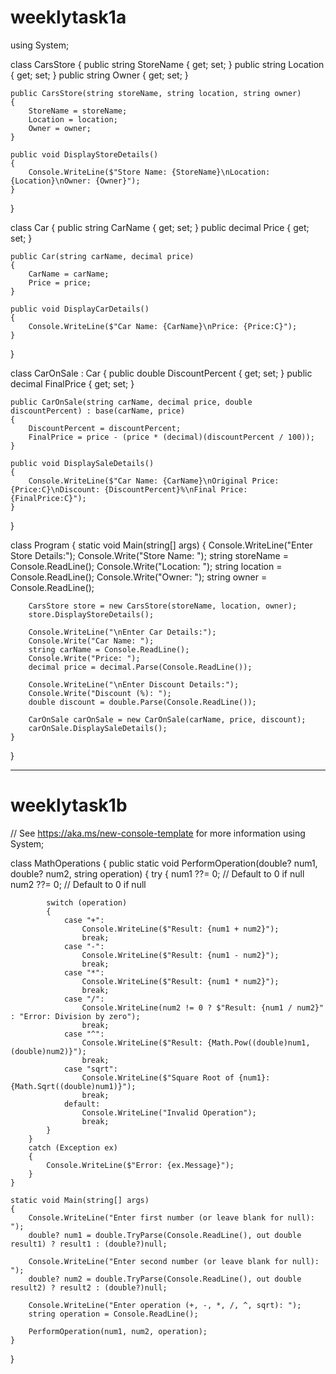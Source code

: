 # weeklytask1a
using System;

class CarsStore
{
    public string StoreName { get; set; }
    public string Location { get; set; }
    public string Owner { get; set; }

    public CarsStore(string storeName, string location, string owner)
    {
        StoreName = storeName;
        Location = location;
        Owner = owner;
    }

    public void DisplayStoreDetails()
    {
        Console.WriteLine($"Store Name: {StoreName}\nLocation: {Location}\nOwner: {Owner}");
    }
}

class Car
{
    public string CarName { get; set; }
    public decimal Price { get; set; }

    public Car(string carName, decimal price)
    {
        CarName = carName;
        Price = price;
    }

    public void DisplayCarDetails()
    {
        Console.WriteLine($"Car Name: {CarName}\nPrice: {Price:C}");
    }
}

class CarOnSale : Car
{
    public double DiscountPercent { get; set; }
    public decimal FinalPrice { get; set; }

    public CarOnSale(string carName, decimal price, double discountPercent) : base(carName, price)
    {
        DiscountPercent = discountPercent;
        FinalPrice = price - (price * (decimal)(discountPercent / 100));
    }

    public void DisplaySaleDetails()
    {
        Console.WriteLine($"Car Name: {CarName}\nOriginal Price: {Price:C}\nDiscount: {DiscountPercent}%\nFinal Price: {FinalPrice:C}");
    }
}

class Program
{
    static void Main(string[] args)
    {
        Console.WriteLine("Enter Store Details:");
        Console.Write("Store Name: ");
        string storeName = Console.ReadLine();
        Console.Write("Location: ");
        string location = Console.ReadLine();
        Console.Write("Owner: ");
        string owner = Console.ReadLine();

        CarsStore store = new CarsStore(storeName, location, owner);
        store.DisplayStoreDetails();

        Console.WriteLine("\nEnter Car Details:");
        Console.Write("Car Name: ");
        string carName = Console.ReadLine();
        Console.Write("Price: ");
        decimal price = decimal.Parse(Console.ReadLine());

        Console.WriteLine("\nEnter Discount Details:");
        Console.Write("Discount (%): ");
        double discount = double.Parse(Console.ReadLine());

        CarOnSale carOnSale = new CarOnSale(carName, price, discount);
        carOnSale.DisplaySaleDetails();
    }
}

------------------------------------------------------------------------------------------------------------
# weeklytask1b
// See https://aka.ms/new-console-template for more information
using System;

class MathOperations
{
    public static void PerformOperation(double? num1, double? num2, string operation)
    {
        try
        {
            num1 ??= 0; // Default to 0 if null
            num2 ??= 0; // Default to 0 if null

            switch (operation)
            {
                case "+":
                    Console.WriteLine($"Result: {num1 + num2}");
                    break;
                case "-":
                    Console.WriteLine($"Result: {num1 - num2}");
                    break;
                case "*":
                    Console.WriteLine($"Result: {num1 * num2}");
                    break;
                case "/":
                    Console.WriteLine(num2 != 0 ? $"Result: {num1 / num2}" : "Error: Division by zero");
                    break;
                case "^":
                    Console.WriteLine($"Result: {Math.Pow((double)num1, (double)num2)}");
                    break;
                case "sqrt":
                    Console.WriteLine($"Square Root of {num1}: {Math.Sqrt((double)num1)}");
                    break;
                default:
                    Console.WriteLine("Invalid Operation");
                    break;
            }
        }
        catch (Exception ex)
        {
            Console.WriteLine($"Error: {ex.Message}");
        }
    }

    static void Main(string[] args)
    {
        Console.WriteLine("Enter first number (or leave blank for null): ");
        double? num1 = double.TryParse(Console.ReadLine(), out double result1) ? result1 : (double?)null;

        Console.WriteLine("Enter second number (or leave blank for null): ");
        double? num2 = double.TryParse(Console.ReadLine(), out double result2) ? result2 : (double?)null;

        Console.WriteLine("Enter operation (+, -, *, /, ^, sqrt): ");
        string operation = Console.ReadLine();

        PerformOperation(num1, num2, operation);
    }
}
